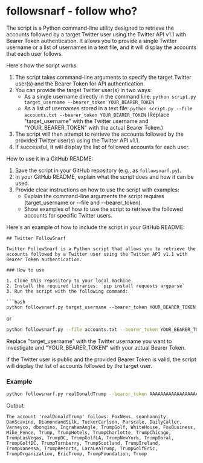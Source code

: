 # followsnarf - follow who?


The script is a Python command-line utility designed to retrieve the accounts followed by a target Twitter user using the Twitter API v1.1 with Bearer Token authentication. It allows you to provide a single Twitter username or a list of usernames in a text file, and it will display the accounts that each user follows.

Here's how the script works:

1. The script takes command-line arguments to specify the target Twitter user(s) and the Bearer Token for API authentication.
2. You can provide the target Twitter user(s) in two ways:
   - As a single username directly in the command line: `python script.py target_username --bearer_token YOUR_BEARER_TOKEN`
   - As a list of usernames stored in a text file: `python script.py --file accounts.txt --bearer_token YOUR_BEARER_TOKEN`
   (Replace "target_username" with the Twitter username and "YOUR_BEARER_TOKEN" with the actual Bearer Token.)
3. The script will then attempt to retrieve the accounts followed by the provided Twitter user(s) using the Twitter API v1.1.
4. If successful, it will display the list of followed accounts for each user.

How to use it in a GitHub README:

1. Save the script in your GitHub repository (e.g., as `followsnarf.py`).
2. In your GitHub README, explain what the script does and how it can be used.
3. Provide clear instructions on how to use the script with examples:
   - Explain the command-line arguments the script requires (target_username or --file and --bearer_token).
   - Show examples of how to use the script to retrieve the followed accounts for specific Twitter users.

Here's an example of how to include the script in your GitHub README:

```
## Twitter FollowSnarf

Twitter FollowSnarf is a Python script that allows you to retrieve the accounts followed by a Twitter user using the Twitter API v1.1 with Bearer Token authentication.

### How to use

1. Clone this repository to your local machine.
2. Install the required libraries: `pip install requests argparse`
3. Run the script with the following command:

```bash
python followsnarf.py target_username --bearer_token YOUR_BEARER_TOKEN
```

or

```bash
python followsnarf.py --file accounts.txt --bearer_token YOUR_BEARER_TOKEN
```

Replace "target_username" with the Twitter username you want to investigate and "YOUR_BEARER_TOKEN" with your actual Bearer Token.

If the Twitter user is public and the provided Bearer Token is valid, the script will display the list of accounts followed by the target user.

### Example

```bash
python followsnarf.py realDonaldTrump --bearer_token AAAAAAAAAAAAAAAAAAAANALANRILgAAAAAAnNwIzUejRCOuH5E6I8xnZz4puTs%3D1Zv7ttfk8LF81IUq16cHjhLTvJu4FA33AGWWjCpTnA
```

Output:
```
The account 'realDonaldTrump' follows: FoxNews, seanhannity, DanScavino, DiamondandSilk, TuckerCarlson, Parscale, DailyCaller, Varneyco, dbongino, IngrahamAngle, TrumpGolf, WhiteHouse, FoxBusiness, Mike_Pence, Trump, TrumpHotels, TrumpCharlotte, TrumpChicago, TrumpLasVegas, TrumpDC, TrumpGolfLA, TrumpNewYork, TrumpDoral, TrumpGolfDC, TrumpTurnberry, TrumpScotland, TrumpIreland, TrumpVanessa, TrumpResorts, LaraLeaTrump, TrumpGolfEric, TrumpOrganization, EricTrump, TrumpFoundation, Trump
